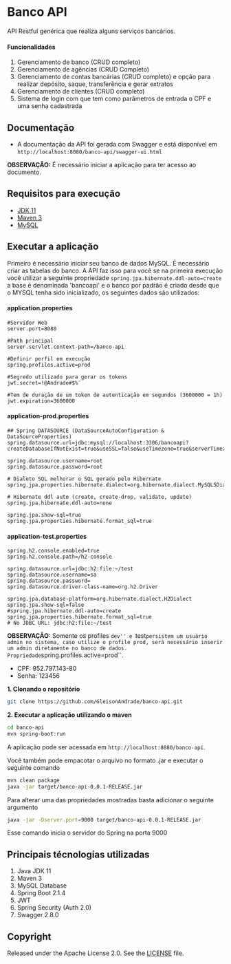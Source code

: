 # Banco API

API Restful genérica que realiza alguns serviços bancários.

#### Funcionalidades
1. Gerenciamento de banco (CRUD completo)
2. Gerenciamento de agências (CRUD Completo)
3. Gerenciamento de contas bancárias (CRUD completo) e opção para realizar depósito, saque, transferência e gerar extratos
4. Gerenciamento de clientes (CRUD completo)
5. Sistema de login com que tem como parâmetros de entrada o CPF e uma senha cadastrada

## Documentação
- A documentação da API foi gerada com Swagger e está disponível em `http://localhost:8080/banco-api/swagger-ui.html`

**OBSERVAÇÃO:** É necessário iniciar a aplicação para ter acesso ao documento.

## Requisitos para execução
 - [JDK 11](https://www.oracle.com/technetwork/java/javase/downloads/jdk11-downloads-5066655.html)
 - [Maven 3](https://maven.apache.org)
 - [MySQL](https://www.mysql.com/downloads/)

## Executar a aplicação

Primeiro é necessário iniciar seu banco de dados MySQL. É necessário criar as tabelas do banco. A API faz isso para você se na primeira execução você utilizar a seguinte propriedade ``spring.jpa.hibernate.ddl-auto=create`` a base é denominada 'bancoapi' e o banco por padrão é criado desde que o MYSQL tenha sido inicializado, os seguintes dados são utilizados:

#### application.properties
```
#Servidor Web
server.port=8080

#Path principal
server.servlet.context-path=/banco-api

#Definir perfil em execução
spring.profiles.active=prod

#Segredo utilizado para gerar os tokens
jwt.secret=!@Andrade#$%¨

#Tem de duração de um token de autenticação em segundos (3600000 = 1h)
jwt.expiration=3600000
```
#### application-prod.properties
```
## Spring DATASOURCE (DataSourceAutoConfiguration & DataSourceProperties)
spring.datasource.url=jdbc:mysql://localhost:3306/bancoapi?createDatabaseIfNotExist=true&useSSL=false&useTimezone=true&serverTimezone=UTC

spring.datasource.username=root
spring.datasource.password=root

# Dialeto SQL melhorar o SQL gerado pelo Hibernate
spring.jpa.properties.hibernate.dialect=org.hibernate.dialect.MySQL5Dialect

# Hibernate ddl auto (create, create-drop, validate, update)
spring.jpa.hibernate.ddl-auto=none

spring.jpa.show-sql=true
spring.jpa.properties.hibernate.format_sql=true
```
#### application-test.properties
```
spring.h2.console.enabled=true
spring.h2.console.path=/h2-console

spring.datasource.url=jdbc:h2:file:~/test
spring.datasource.username=sa
spring.datasource.password=
spring.datasource.driver-class-name=org.h2.Driver

spring.jpa.database-platform=org.hibernate.dialect.H2Dialect
spring.jpa.show-sql=false
#spring.jpa.hibernate.ddl-auto=create
spring.jpa.properties.hibernate.format_sql=true
# No JDBC URL: jdbc:h2:file:~/test
```

**OBSERVAÇÃO:** Somente os profiles ``dev'' e ``test`` persistem um usuário admin no sistema, caso utilize o profile prod, será necessário inserir um admin diretamente no banco de dados. Propriedade ``spring.profiles.active=prod``. 
- CPF: 952.797.143-80
- Senha: 123456

**1. Clonando o repositório** 

```bash
git clone https://github.com/GleisonAndrade/banco-api.git
```

**2. Executar a aplicação utilizando o maven**

```bash
cd banco-api
mvn spring-boot:run
```

A aplicação pode ser acessada em `http://localhost:8080/banco-api`.

Você também pode empacotar o arquivo no formato .jar e executar o seguinte comando

```bash
mvn clean package
java -jar target/banco-api-0.0.1-RELEASE.jar
```

Para alterar uma das propriedades mostradas basta adicionar o seguinte argumento 

```bash
java -jar -Dserver.port=9000 target/banco-api-0.0.1-RELEASE.jar
```

Esse comando inicia o servidor do Spring na porta 9000

## Principais técnologias utilizadas
1. Java JDK 11
2. Maven 3
3. MySQL Database
3. Spring Boot 2.1.4
4. JWT
5. Spring Security (Auth 2.0)
6. Swagger 2.8.0

## Copyright

Released under the Apache License 2.0. See the [LICENSE](https://github.com/codecentric/springboot-sample-app/blob/master/LICENSE) file.
